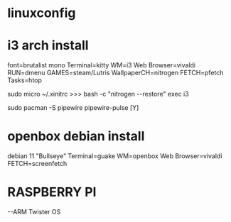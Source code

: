 # linuxconfig
# i3 arch install
font=brutalist mono
Terminal=kitty
WM=i3
Web Browser=vivaldi
RUN=dmenu
GAMES=steam/Lutris
WallpaperCH=nitrogen
FETCH=pfetch
Tasks=htop

sudo micro ~/.xinitrc >>>
bash -c "nitrogen --restore"
exec i3

sudo pacman -S pipewire pipewire-pulse [Y]

# openbox debian install
debian 11 "Bullseye" 
Terminal=guake
WM=openbox
Web Browser=vivaldi
FETCH=screenfetch
# RASPBERRY PI
--ARM Twister OS
